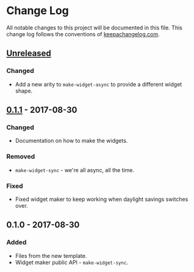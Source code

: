 # Change Log
All notable changes to this project will be documented in this file. This change log follows the conventions of [keepachangelog.com](http://keepachangelog.com/).

## [Unreleased]
### Changed
- Add a new arity to `make-widget-async` to provide a different widget shape.

## [0.1.1] - 2017-08-30
### Changed
- Documentation on how to make the widgets.

### Removed
- `make-widget-sync` - we're all async, all the time.

### Fixed
- Fixed widget maker to keep working when daylight savings switches over.

## 0.1.0 - 2017-08-30
### Added
- Files from the new template.
- Widget maker public API - `make-widget-sync`.

[Unreleased]: https://github.com/your-name/spellchecker/compare/0.1.1...HEAD
[0.1.1]: https://github.com/your-name/spellchecker/compare/0.1.0...0.1.1
